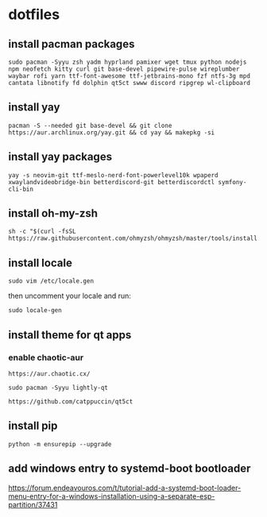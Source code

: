 # dotfiles

## install pacman packages
```
sudo pacman -Syyu zsh yadm hyprland pamixer wget tmux python nodejs npm neofetch kitty curl git base-devel pipewire-pulse wireplumber waybar rofi yarn ttf-font-awesome ttf-jetbrains-mono fzf ntfs-3g mpd cantata libnotify fd dolphin qt5ct swww discord ripgrep wl-clipboard
```

## install yay
```
pacman -S --needed git base-devel && git clone https://aur.archlinux.org/yay.git && cd yay && makepkg -si
```

## install yay packages
```
yay -s neovim-git ttf-meslo-nerd-font-powerlevel10k wpaperd xwaylandvideobridge-bin betterdiscord-git betterdiscordctl symfony-cli-bin
```

## install oh-my-zsh
```
sh -c "$(curl -fsSL https://raw.githubusercontent.com/ohmyzsh/ohmyzsh/master/tools/install.sh)"
```

## install locale
```
sudo vim /etc/locale.gen
```
then uncomment your locale and run:
```
sudo locale-gen
```

## install theme for qt apps
### enable chaotic-aur
```
https://aur.chaotic.cx/
```
```
sudo pacman -Syyu lightly-qt
```
```
https://github.com/catppuccin/qt5ct
```

## install pip
```
python -m ensurepip --upgrade
```

## add windows entry to systemd-boot bootloader
https://forum.endeavouros.com/t/tutorial-add-a-systemd-boot-loader-menu-entry-for-a-windows-installation-using-a-separate-esp-partition/37431
